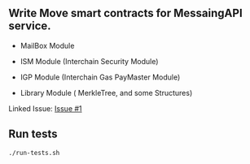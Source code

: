 ## Write Move smart contracts for MessaingAPI service.

- MailBox Module

- ISM Module (Interchain Security Module)

- IGP Module (Interchain Gas PayMaster Module)

- Library Module ( MerkleTree, and some Structures)

Linked Issue: [Issue #1](https://github.com/movemntdev/hyperlane-move-extension/issues/1)

## Run tests

```
./run-tests.sh
```
